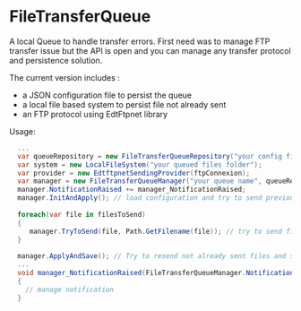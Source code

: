 FileTransferQueue
========

A local Queue to handle transfer errors. First need was to manage FTP transfer issue but the API is open and you can manage any transfer protocol and persistence solution.

The current version includes :
- a JSON configuration file to persist the queue
- a local file based system to persist file not already sent
- an FTP protocol using EdtFtpnet library


Usage:

```csharp
  ...
  var queueRepository = new FileTransferQueueRepository("your config file folder");
  var system = new LocalFileSystem("your queued files folder");
  var provider = new EdtftpnetSendingProvider(ftpConnexion);
  var manager = new FileTransferQueueManager("your queue name", queueRepository, system, provider);
  manager.NotificationRaised += manager_NotificationRaised;
  manager.InitAndApply(); // load configuration and try to send previously queued items
  
  foreach(var file in filesToSend)
  {
     manager.TryToSend(file, Path.GetFilename(file)); // try to send files in our current process
  }
  
  manager.ApplyAndSave(); // Try to resend not already sent files and save queue content (so, these files are not be sent but will be resend at the next restart)
  ...
  void manager_NotificationRaised(FileTransferQueueManager.NotificationType type, FileItem item)
  {
	// manage notification
  }
 ```
